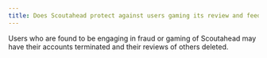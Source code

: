 ```yaml
---
title: Does Scoutahead protect against users gaming its review and feedback systems?
---
```


Users who are found to be engaging in fraud or gaming of Scoutahead may have their accounts terminated and their reviews of others deleted.